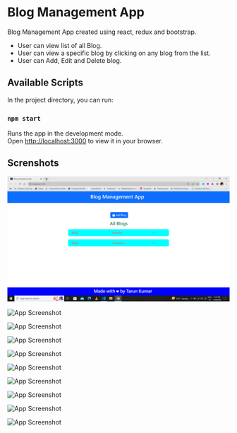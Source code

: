 # Blog Management App

Blog Management App created using react, redux and bootstrap.

- User can view list of all Blog.
- User can view a specific blog by clicking on any blog from the list.
- User can Add, Edit and Delete blog.

## Available Scripts

In the project directory, you can run:

### `npm start`

Runs the app in the development mode.\
Open [http://localhost:3000](http://localhost:3000) to view it in your browser.

## Screnshots

![App Screenshot](<https://github.com/Tarunkmr0023/blog-management-app/blob/main/Screenshots/Screenshot%20(145).png?raw=true>)

![App Screenshot](<https://github.com/Tarunkmr0023/TravelWorld-Website/blob/main/Screenshots/Screenshot%20(146).png?raw=true>)

![App Screenshot](<https://github.com/Tarunkmr0023/TravelWorld-Website/blob/main/Screenshots/Screenshot%20(147).png?raw=true>)

![App Screenshot](<https://github.com/Tarunkmr0023/TravelWorld-Website/blob/main/Screenshots/Screenshot%20(148).png?raw=true>)

![App Screenshot](<https://github.com/Tarunkmr0023/TravelWorld-Website/blob/main/Screenshots/Screenshot%20(149).png?raw=true>)

![App Screenshot](<https://github.com/Tarunkmr0023/TravelWorld-Website/blob/main/Screenshots/Screenshot%20(150).png?raw=true>)

![App Screenshot](<https://github.com/Tarunkmr0023/TravelWorld-Website/blob/main/Screenshots/Screenshot%20(151).png?raw=true>)

![App Screenshot](<https://github.com/Tarunkmr0023/TravelWorld-Website/blob/main/Screenshots/Screenshot%20(152).png?raw=true>)

![App Screenshot](<https://github.com/Tarunkmr0023/TravelWorld-Website/blob/main/Screenshots/Screenshot%20(153).png?raw=true>)

![App Screenshot](<https://github.com/Tarunkmr0023/TravelWorld-Website/blob/main/Screenshots/Screenshot%20(154).png?raw=true>)
